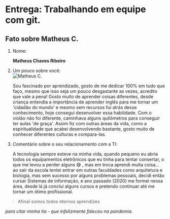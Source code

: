 # Entrega: Trabalhando em equipe com git.

## Fato sobre Matheus C.

1. Nome:

    **Matheus Chaves Ribeiro**

2. Um pouco sobre você:  
  ![Matheus C.](https://avatars.githubusercontent.com/u/66762608?v=4 "Sobre mim")  
  
    Sou fascinado por aprendizado, gosto de me dedicar 100% em tudo que faço, mesmo
  que isso seja um pouco desgastante as vezes, acredito que vale a pena!
    Gosto muito de aprender coisas diferentes, desde criança entendia a importância
  de aprender inglês para me tornar um 'cidadão do mundo' e mesmo sem recursos fui
  atrás desse conhecimento, hoje consegui desenvolver essa habilidade. Com o violão
  não foi diferente, caminhava alguns quilômetros para conseguir ter aulas 'de graça'.
    Assim fiz com outras áreas da vida, como a espiritualidade que acabei desenvolvendo
  bastante, gosto muito de conhecer diferentes culturas e compara-las.  

  
3. Comentário sobre o seu relacionamento com a TI:

    A tecnologia sempre esteve na minha vida, quando pequeno eu abria todos os equipamentos
  eletrônicos que eu tinha para tentar consertar, o que me levou a perder alguns 😅 ,
  mas em troca aprendi muita coisa... ao sair da escola tentei entrar em outras faculdades
  como arquitetura e biologia, mas sem sucesso por alguns problemas pessoais, decidi então
  cursar Sistemas de informação, e ano passado (2020) me formei nessa área, desde lá já
  concluí alguns cursos e pretendo continuar até me tornar um ótimo profissional.
> Afinal somos todos eternos aprendizes

  _para citar minha tia - que infelizmente faleceu na pandemia._
